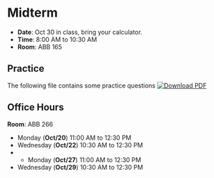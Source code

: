 # Midterm
* **Date**: Oct 30 in class, bring your calculator.
* **Time**: 8:00 AM to 10:30 AM 
* **Room**: ABB 165 

## Practice
The following file contains some practice questions
[![Download PDF](https://img.shields.io/badge/Download_PDF-Click_Here-blue.svg)](https://github.com/ChemAI-Lab/Math4Chem/raw/main/website/Midterm/midterm_practice_material.pdf) 

## Office Hours
**Room**: ABB 266 <br>
* Monday (**Oct/20**) 11:00 AM to 12:30 PM
* Wednesday (**Oct/22**) 10:30 AM to 12:30 PM
* * Monday (**Oct/27**) 11:00 AM to 12:30 PM
* Wednesday (**Oct/29**) 10:30 AM to 12:30 PM